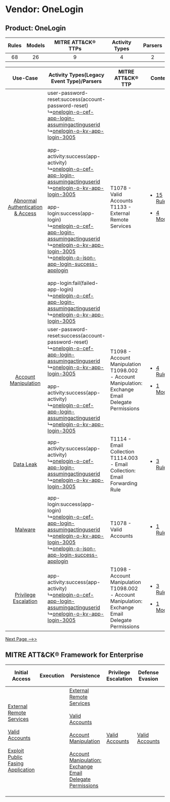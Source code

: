 Vendor: OneLogin
================
Product: OneLogin
-----------------
| Rules | Models | MITRE ATT&CK® TTPs | Activity Types | Parsers |
|:-----:|:------:|:------------------:|:--------------:|:-------:|
|  68   |   26   |         9          |       4        |    2    |

|    Use-Case    | Activity Types(Legacy Event Type)/Parsers    | MITRE ATT&CK® TTP    | Content    |
|:----:| ---- | ---- | ---- |
| [Abnormal Authentication & Access](../../../UseCases/uc_abnormal_authentication_&_access.md) |  user-password-reset:success(account-password-reset)<br> ↳[onelogin-o-cef-app-login-assumingactinguserid](Ps/pC_oneloginocefapploginassumingactinguserid.md)<br> ↳[onelogin-o-kv-app-login-3005](Ps/pC_oneloginokvapplogin3005.md)<br><br> app-activity:success(app-activity)<br> ↳[onelogin-o-cef-app-login-assumingactinguserid](Ps/pC_oneloginocefapploginassumingactinguserid.md)<br> ↳[onelogin-o-kv-app-login-3005](Ps/pC_oneloginokvapplogin3005.md)<br><br> app-login:success(app-login)<br> ↳[onelogin-o-cef-app-login-assumingactinguserid](Ps/pC_oneloginocefapploginassumingactinguserid.md)<br> ↳[onelogin-o-kv-app-login-3005](Ps/pC_oneloginokvapplogin3005.md)<br> ↳[onelogin-o-json-app-login-success-applogin](Ps/pC_oneloginojsonapploginsuccessapplogin.md)<br><br> app-login:fail(failed-app-login)<br> ↳[onelogin-o-cef-app-login-assumingactinguserid](Ps/pC_oneloginocefapploginassumingactinguserid.md)<br> ↳[onelogin-o-kv-app-login-3005](Ps/pC_oneloginokvapplogin3005.md)<br> | T1078 - Valid Accounts<br>T1133 - External Remote Services<br>    | [<ul><li>15 Rules</li></ul><ul><li>4 Models</li></ul>](RM/r_m_onelogin_onelogin_Abnormal_Authentication_&_Access.md) |
|    [Account Manipulation](../../../UseCases/uc_account_manipulation.md)    |  user-password-reset:success(account-password-reset)<br> ↳[onelogin-o-cef-app-login-assumingactinguserid](Ps/pC_oneloginocefapploginassumingactinguserid.md)<br> ↳[onelogin-o-kv-app-login-3005](Ps/pC_oneloginokvapplogin3005.md)<br><br> app-activity:success(app-activity)<br> ↳[onelogin-o-cef-app-login-assumingactinguserid](Ps/pC_oneloginocefapploginassumingactinguserid.md)<br> ↳[onelogin-o-kv-app-login-3005](Ps/pC_oneloginokvapplogin3005.md)<br>    | T1098 - Account Manipulation<br>T1098.002 - Account Manipulation: Exchange Email Delegate Permissions<br> | [<ul><li>4 Rules</li></ul><ul><li>1 Models</li></ul>](RM/r_m_onelogin_onelogin_Account_Manipulation.md)    |
|    [Data Leak](../../../UseCases/uc_data_leak.md)    |  app-activity:success(app-activity)<br> ↳[onelogin-o-cef-app-login-assumingactinguserid](Ps/pC_oneloginocefapploginassumingactinguserid.md)<br> ↳[onelogin-o-kv-app-login-3005](Ps/pC_oneloginokvapplogin3005.md)<br>    | T1114 - Email Collection<br>T1114.003 - Email Collection: Email Forwarding Rule<br>    | [<ul><li>3 Rules</li></ul>](RM/r_m_onelogin_onelogin_Data_Leak.md)    |
|    [Malware](../../../UseCases/uc_malware.md)    |  app-login:success(app-login)<br> ↳[onelogin-o-cef-app-login-assumingactinguserid](Ps/pC_oneloginocefapploginassumingactinguserid.md)<br> ↳[onelogin-o-kv-app-login-3005](Ps/pC_oneloginokvapplogin3005.md)<br> ↳[onelogin-o-json-app-login-success-applogin](Ps/pC_oneloginojsonapploginsuccessapplogin.md)<br>    | T1078 - Valid Accounts<br>    | [<ul><li>1 Rules</li></ul>](RM/r_m_onelogin_onelogin_Malware.md)    |
|    [Privilege Escalation](../../../UseCases/uc_privilege_escalation.md)    |  app-activity:success(app-activity)<br> ↳[onelogin-o-cef-app-login-assumingactinguserid](Ps/pC_oneloginocefapploginassumingactinguserid.md)<br> ↳[onelogin-o-kv-app-login-3005](Ps/pC_oneloginokvapplogin3005.md)<br>    | T1098 - Account Manipulation<br>T1098.002 - Account Manipulation: Exchange Email Delegate Permissions<br> | [<ul><li>3 Rules</li></ul><ul><li>1 Models</li></ul>](RM/r_m_onelogin_onelogin_Privilege_Escalation.md)    |
[Next Page -->>](2_ds_onelogin_onelogin.md)

MITRE ATT&CK® Framework for Enterprise
--------------------------------------
| Initial Access                                                                                                                                                                                                                         | Execution | Persistence                                                                                                                                                                                                                                                                                                                                 | Privilege Escalation                                                | Defense Evasion                                                     | Credential Access | Discovery | Lateral Movement | Collection                                                                                                                                                            | Command and Control                                                                                                                       | Exfiltration | Impact |
| -------------------------------------------------------------------------------------------------------------------------------------------------------------------------------------------------------------------------------------- | --------- | ------------------------------------------------------------------------------------------------------------------------------------------------------------------------------------------------------------------------------------------------------------------------------------------------------------------------------------------- | ------------------------------------------------------------------- | ------------------------------------------------------------------- | ----------------- | --------- | ---------------- | --------------------------------------------------------------------------------------------------------------------------------------------------------------------- | ----------------------------------------------------------------------------------------------------------------------------------------- | ------------ | ------ |
| [External Remote Services](https://attack.mitre.org/techniques/T1133)<br><br>[Valid Accounts](https://attack.mitre.org/techniques/T1078)<br><br>[Exploit Public Fasing Application](https://attack.mitre.org/techniques/T1190)<br><br> |           | [External Remote Services](https://attack.mitre.org/techniques/T1133)<br><br>[Valid Accounts](https://attack.mitre.org/techniques/T1078)<br><br>[Account Manipulation](https://attack.mitre.org/techniques/T1098)<br><br>[Account Manipulation: Exchange Email Delegate Permissions](https://attack.mitre.org/techniques/T1098/002)<br><br> | [Valid Accounts](https://attack.mitre.org/techniques/T1078)<br><br> | [Valid Accounts](https://attack.mitre.org/techniques/T1078)<br><br> |                   |           |                  | [Email Collection](https://attack.mitre.org/techniques/T1114)<br><br>[Email Collection: Email Forwarding Rule](https://attack.mitre.org/techniques/T1114/003)<br><br> | [Proxy: Multi-hop Proxy](https://attack.mitre.org/techniques/T1090/003)<br><br>[Proxy](https://attack.mitre.org/techniques/T1090)<br><br> |              |        |